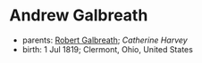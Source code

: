 # Andrew Galbreath

- parents: [Robert Galbreath](galbreath-robert-1778.md); *Catherine Harvey*
- birth: 1 Jul 1819; Clermont, Ohio, United States
